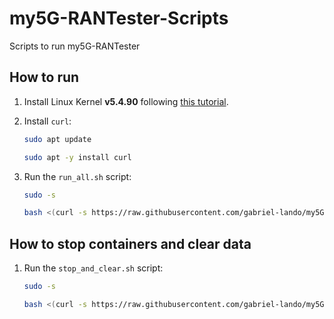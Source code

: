 # my5G-RANTester-Scripts
Scripts to run my5G-RANTester

## How to run
1. Install Linux Kernel **v5.4.90** following [this tutorial](https://www.how2shout.com/linux/how-to-change-default-kernel-in-ubuntu-22-04-20-04-lts/).

2. Install `curl`:

    ```bash
    sudo apt update
    ```
    
    ```bash
    sudo apt -y install curl
    ```

3. Run the `run_all.sh` script:

    ```bash
    sudo -s
    ```

    ```bash
    bash <(curl -s https://raw.githubusercontent.com/gabriel-lando/my5G-RANTester-Scripts/main/run_all.sh)
    ```

## How to stop containers and clear data

1. Run the `stop_and_clear.sh` script:

    ```bash
    sudo -s
    ```

    ```bash
    bash <(curl -s https://raw.githubusercontent.com/gabriel-lando/my5G-RANTester-Scripts/main/stop_and_clear.sh)
    ```